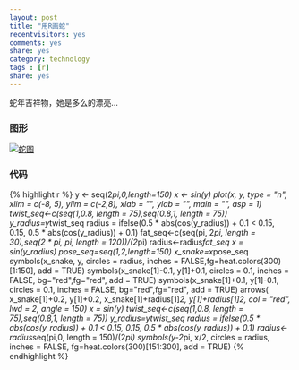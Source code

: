 ```yaml
---
layout: post
title: "用R画蛇"
recentvisitors: yes
comments: yes
share: yes
category: technology
tags : [r]
share: yes
---
```

蛇年吉祥物，她是多么的漂亮…

### 图形

<a class="fancybox" rel="gallary1" href="http://i.imgur.com/D30LXFD.jpg" title="蛇图"><img src="http://i.imgur.com/D30LXFD.jpg" alt="蛇图"/></a>

### 代码

{% highlight r %}
y <- seq(2*pi,0,length=150) 
x <- sin(y) 
plot(x, y, type = "n", xlim = c(-8, 5), ylim = c(-2,8), xlab = "", ylab = "", main = "", asp = 1) 
twist_seq<-c(seq(1,0.8, length = 75),seq(0.8,1, length = 75)) 
y_radius=y*twist_seq 
radius = ifelse(0.5 * abs(cos(y_radius)) + 0.1 < 0.15, 0.15, 
0.5 * abs(cos(y_radius)) + 0.1) 
fat_seq<-c(seq(pi, 2*pi, length = 30),seq(2 * pi, pi, length = 120))/(2*pi) 
radius<-radius*fat_seq 
x = sin(y_radius) 
pose_seq=seq(1,2,length=150) 
x_snake=x*pose_seq 
symbols(x_snake, y, circles = radius, inches = FALSE,fg=heat.colors(300)[1:150], 
add = TRUE) 
symbols(x_snake[1]-0.1, y[1]+0.1, circles = 0.1, inches = FALSE, bg="red",fg="red", 
add = TRUE) 
symbols(x_snake[1]+0.1, y[1]-0.1, circles = 0.1, inches = FALSE, bg="red",fg="red", 
add = TRUE) 
arrows( x_snake[1]+0.2, y[1]+0.2, x_snake[1]+radius[1]*2, y[1]+radius[1]*2, 
col = "red", lwd = 2, angle = 150) 
x = sin(y) 
twist_seq<-c(seq(1,0.8, length = 75),seq(0.8,1, length = 75)) 
y_radius=y*twist_seq 
radius = ifelse(0.5 * abs(cos(y_radius)) + 0.1 < 0.15, 0.15, 
0.5 * abs(cos(y_radius)) + 0.1) 
radius<-radius*seq(pi,0, length = 150)/(2*pi) 
symbols(y-2*pi, x/2, circles = radius, inches = FALSE, fg=heat.colors(300)[151:300], 
add = TRUE)
{% endhighlight %}

